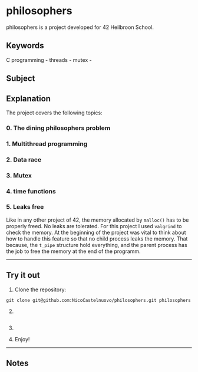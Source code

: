 # philosophers

philosophers is a project developed for 42 Heilbroon School.

## Keywords
C programming - threads - mutex -

## Subject


## Explanation
The project covers the following topics:


### 0. The dining philosophers problem


### 1. Multithread programming


### 2. Data race


### 3. Mutex


### 4. time functions


### 5. Leaks free
Like in any other project of 42, the memory allocated by `malloc()` has to be properly freed. No leaks are tolerated. For this project I used `valgrind` to check the memory. At the beginning of the project was vital to think about how to handle this feature so that no child process leaks the memory. That because, the `t_pipe` structure hold everything, and the parent process has the job to free the memory at the end of the programm.

---

## Try it out
1. Clone the repository:
```
git clone git@github.com:NicoCastelnuovo/philosophers.git philosophers
```
2.
```

```
3.

4. Enjoy!

---

## Notes
